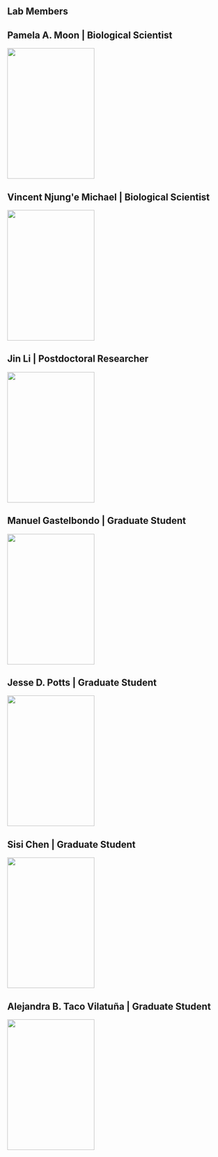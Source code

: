## Lab Members

## Pamela A. Moon | Biological Scientist <br>
<img src="images/.jpg" alt="" width="200" height="300" > <br>

## Vincent Njung'e Michael | Biological Scientist <br>
<img src="images/.jpg" alt="" width="200" height="300" > <br>

## Jin Li | Postdoctoral Researcher <br>
<img src="images/.jpg" alt="" width="200" height="300" > <br>

## Manuel Gastelbondo | Graduate Student <br>
<img src="images/.jpg" alt="" width="200" height="300" > <br>

## Jesse D. Potts | Graduate Student <br>
<img src="images/.jpg" alt="" width="200" height="300" > <br>

## Sisi Chen | Graduate Student <br>
<img src="images/.jpg" alt="" width="200" height="300" > <br>

## Alejandra B. Taco Vilatuña | Graduate Student <br>
<img src="images/.jpg" alt="" width="200" height="300" > <br>
